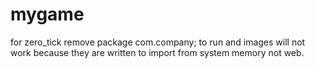 # mygame
for zero_tick
remove  package com.company; to run and images will not work because they are written to import from system memory not web.

